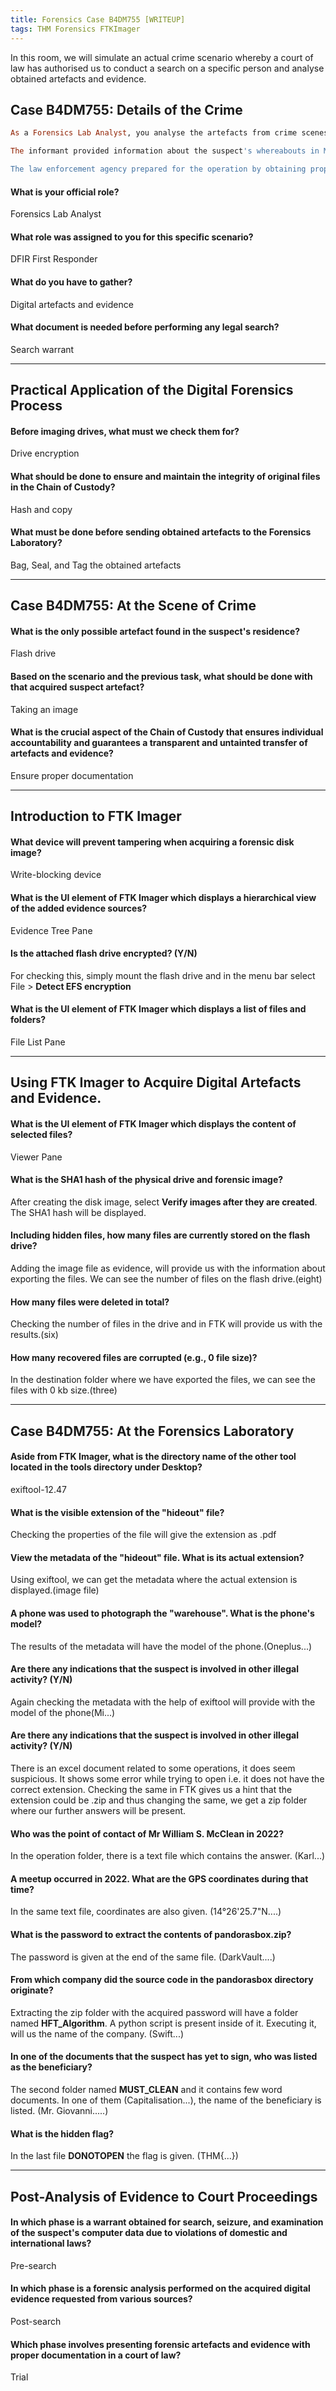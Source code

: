 ```yaml
---
title: Forensics Case B4DM755 [WRITEUP]
tags: THM Forensics FTKImager
---
```


In this room, we will simulate an actual crime scenario whereby a court of law has authorised us to conduct a search on a specific person and analyse obtained artefacts and evidence.

## Case B4DM755: Details of the Crime
```ruby
As a Forensics Lab Analyst, you analyse the artefacts from crime scenes. Occasionally, the law enforcement agency you work for receives "intelligence reports" about different cases, and today is one such day. A trusted informant, who has connections to an international crime syndicate, contacted your supervisor about William S. McClean from Case #B4DM755.

The informant provided information about the suspect's whereabouts in Metro Manila, Philippines, which is currently at large, and a transaction that will happen today with a local gang member. They also knew the exact location of the meetup and that the suspect would have incriminating materials at the time.

The law enforcement agency prepared for the operation by obtaining proper search authority and assigning a DFIR (Digital Forensics & Incident Response) First Responder (i.e., you) to ensure the appropriate acquisition of digital artefacts and evidence for examination at the Forensics Lab, and eventually for use in litigation. The court issued a **search warrant on the same day, allowing law enforcement officers to investigate the suspect and his place of residence based on the informant's tip.
```

#### What is your official role?
Forensics Lab Analyst

#### What role was assigned to you for this specific scenario?
DFIR First Responder

#### What do you have to gather?
Digital artefacts and evidence

#### What document is needed before performing any legal search?
Search warrant

---

## Practical Application of the Digital Forensics Process

#### Before imaging drives, what must we check them for?
Drive encryption

#### What should be done to ensure and maintain the integrity of original files in the Chain of Custody?
Hash and copy

#### What must be done before sending obtained artefacts to the Forensics Laboratory?
Bag, Seal, and Tag the obtained artefacts

---

## Case B4DM755: At the Scene of Crime

#### What is the only possible artefact found in the suspect's residence?
Flash drive

#### Based on the scenario and the previous task, what should be done with that acquired suspect artefact?
Taking an image

#### What is the crucial aspect of the Chain of Custody that ensures individual accountability and guarantees a transparent and untainted transfer of artefacts and evidence?
Ensure proper documentation

---

## Introduction to FTK Imager

#### What device will prevent tampering when acquiring a forensic disk image?
Write-blocking device

#### What is the UI element of FTK Imager which displays a hierarchical view of the added evidence sources?
Evidence Tree Pane

#### Is the attached flash drive encrypted? (Y/N)
For checking this, simply mount the flash drive and in the menu bar select File >  **Detect EFS encryption**

#### What is the UI element of FTK Imager which displays a list of files and folders?
File List Pane

---

## Using FTK Imager to Acquire Digital Artefacts and Evidence.

#### What is the UI element of FTK Imager which displays the content of selected files?
Viewer Pane

#### What is the SHA1 hash of the physical drive and forensic image?
After creating the disk image, select **Verify images after they are created**. The SHA1 hash will be displayed.

#### Including hidden files, how many files are currently stored on the flash drive?
Adding the image file as evidence, will provide us with the information about exporting the files. We can see the number of files on the flash drive.(eight)

#### How many files were deleted in total?
Checking the number of files in the drive and in FTK will provide us with the results.(six)

#### How many recovered files are corrupted (e.g., 0 file size)?
In the destination folder where we have exported the files, we can see the files with 0 kb size.(three)


---

## Case B4DM755: At the Forensics Laboratory

#### Aside from FTK Imager, what is the directory name of the other tool located in the tools directory under Desktop?
exiftool-12.47

#### What is the visible extension of the "hideout" file?
Checking the properties of the file will give the extension as .pdf

#### View the metadata of the "hideout" file. What is its actual extension?
Using exiftool, we can get the metadata where the actual extension is displayed.(image file)

#### A phone was used to photograph the "warehouse". What is the phone's model?
The results of the metadata will have the model of the phone.(Oneplus...) 

#### Are there any indications that the suspect is involved in other illegal activity? (Y/N)
Again checking the metadata with the help of exiftool will provide with the model of the phone(Mi...)

#### Are there any indications that the suspect is involved in other illegal activity? (Y/N)
There is an excel document related to some operations, it does seem suspicious. It shows some error while trying to open i.e. it does not have the correct extension. Checking the same in FTK gives us a hint that the extension could be .zip and thus changing the same, we get a zip folder where our further answers will be present.

#### Who was the point of contact of Mr William S. McClean in 2022?
In the operation folder, there is a text file which contains the answer. (Karl...) 

#### A meetup occurred in 2022. What are the GPS coordinates during that time?
In the same text file, coordinates are also given. (14°26'25.7"N....)

#### What is the password to extract the contents of pandorasbox.zip?
The password is given at the end of the same file. (DarkVault....)

#### From which company did the source code in the pandorasbox directory originate?
Extracting the zip folder with the acquired password will have a folder named **HFT_Algorithm**. A python script is present inside of it. Executing it, will us the name of the company. (Swift...)

#### In one of the documents that the suspect has yet to sign, who was listed as the beneficiary?
The second folder named **MUST_CLEAN** and it contains few word documents. In one of them (Capitalisation...), the name of the beneficiary is listed. (Mr. Giovanni.....)

#### What is the hidden flag?
In the last file **DONOTOPEN** the flag is given. (THM{...})


---

## Post-Analysis of Evidence to Court Proceedings

#### In which phase is a warrant obtained for search, seizure, and examination of the suspect's computer data due to violations of domestic and international laws?
Pre-search

#### In which phase is a forensic analysis performed on the acquired digital evidence requested from various sources?
Post-search

#### Which phase involves presenting forensic artefacts and evidence with proper documentation in a court of law?
Trial



